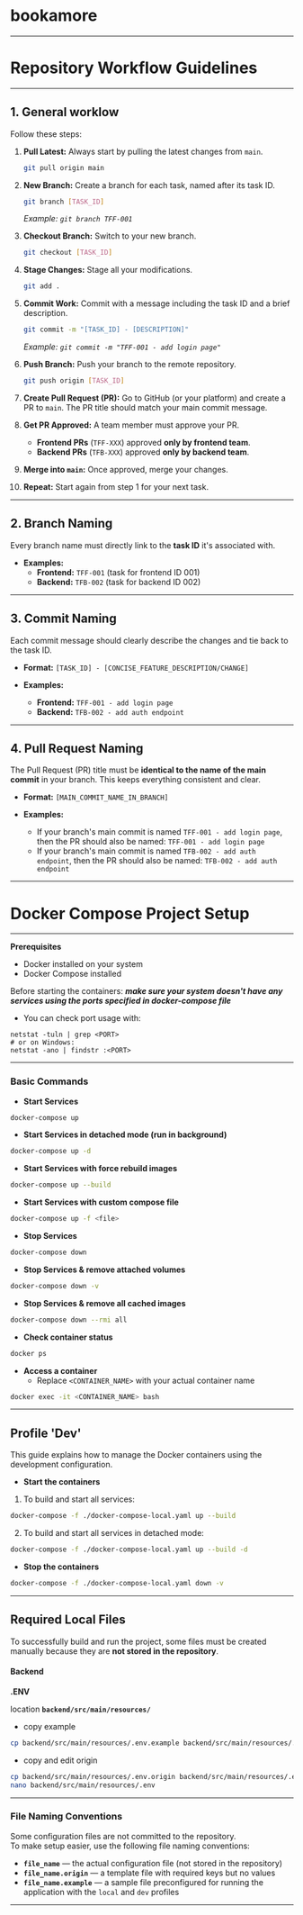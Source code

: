 # bookamore

---
# Repository Workflow Guidelines

---
## 1. General worklow
Follow these steps:

1.  **Pull Latest:** Always start by pulling the latest changes from `main`.
    ```bash
    git pull origin main
    ```

2.  **New Branch:** Create a branch for each task, named after its task ID.
    ```bash
    git branch [TASK_ID]
    ```
    *Example: `git branch TFF-001`*

3.  **Checkout Branch:** Switch to your new branch.
    ```bash
    git checkout [TASK_ID]
    ```

4.  **Stage Changes:** Stage all your modifications.
    ```bash
    git add .
    ```

5.  **Commit Work:** Commit with a message including the task ID and a brief description.
    ```bash
    git commit -m "[TASK_ID] - [DESCRIPTION]"
    ```
    *Example: `git commit -m "TFF-001 - add login page"`*

6.  **Push Branch:** Push your branch to the remote repository.
    ```bash
    git push origin [TASK_ID]
    ```

7.  **Create Pull Request (PR):** Go to GitHub (or your platform) and create a PR to `main`. The PR title should match your main commit message.

8.  **Get PR Approved:** A team member must approve your PR.
    * **Frontend PRs** (`TFF-XXX`) approved **only by frontend team**.
    * **Backend PRs** (`TFB-XXX`) approved **only by backend team**.

9.  **Merge into `main`:** Once approved, merge your changes.

10. **Repeat:** Start again from step 1 for your next task.

---
## 2. Branch Naming

Every branch name must directly link to the **task ID** it's associated with.

* **Examples:**
    * **Frontend:** `TFF-001` (task for frontend  ID 001)
    * **Backend:** `TFB-002` (task for backend ID 002)

---
## 3. Commit Naming

Each commit message should clearly describe the changes and tie back to the task ID.

* **Format:** `[TASK_ID] - [CONCISE_FEATURE_DESCRIPTION/CHANGE]`

* **Examples:**
    * **Frontend:** `TFF-001 - add login page`
    * **Backend:** `TFB-002 - add auth endpoint`

---
## 4. Pull Request Naming

The Pull Request (PR) title must be **identical to the name of the main commit** in your branch. This keeps everything consistent and clear.

* **Format:** `[MAIN_COMMIT_NAME_IN_BRANCH]`

* **Examples:**
    * If your branch's main commit is named `TFF-001 - add login page`, then the PR should also be named: `TFF-001 - add login page`
    * If your branch's main commit is named `TFB-002 - add auth endpoint`, then the PR should also be named: `TFB-002 - add auth endpoint`
---
# Docker Compose Project Setup

---

**Prerequisites**
- Docker installed on your system
- Docker Compose installed

Before starting the containers:
***make sure your system doesn't have any services using the ports specified in docker-compose file***
* You can check port usage with:
```
netstat -tuln | grep <PORT>
# or on Windows:
netstat -ano | findstr :<PORT>
```
---
### Basic Commands

* **Start Services**
```bash
docker-compose up
```
* **Start Services in detached mode (run in background)**
```bash
docker-compose up -d
```
* **Start Services with force rebuild images**
```bash
docker-compose up --build
```
* **Start Services with custom compose file**
```bash
docker-compose up -f <file>
```

* **Stop Services**
```bash
docker-compose down
```
* **Stop Services & remove attached volumes**
```bash
docker-compose down -v
```
* **Stop Services & remove all cached images**
```bash
docker-compose down --rmi all
```

* **Check container status**
```bash
docker ps
```

* **Access a container**
    * Replace  `<CONTAINER_NAME>` with your actual container name
```bash
docker exec -it <CONTAINER_NAME> bash
```

---
## Profile 'Dev'

This guide explains how to manage the Docker containers using the development configuration.

* **Start the containers**
1. To build and start all services:
```bash
docker-compose -f ./docker-compose-local.yaml up --build
```
2. To build and start all services in detached mode:
```bash
docker-compose -f ./docker-compose-local.yaml up --build -d
```

* **Stop the containers**
```bash
docker-compose -f ./docker-compose-local.yaml down -v
```
---

## Required Local Files

To successfully build and run the project, some files must be created manually because they are **not stored in the repository**.

#### Backend

**.ENV**

location **`backend/src/main/resources/`**
- copy example
```bash
cp backend/src/main/resources/.env.example backend/src/main/resources/.env
```
- copy and edit origin
```bash
cp backend/src/main/resources/.env.origin backend/src/main/resources/.env
nano backend/src/main/resources/.env
```

<!-- Add required configuration files here -->

---

### File Naming Conventions

Some configuration files are not committed to the repository.  
To make setup easier, use the following file naming conventions:

- **`file_name`** — the actual configuration file (not stored in the repository)
- **`file_name.origin`** — a template file with required keys but no values
- **`file_name.example`** — a sample file preconfigured for running the application with the `local` and `dev` profiles  

---
